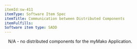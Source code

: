 ```yaml
---
itemId:sw-411
itemType: Software Item Spec
itemTitle: Communication between Distributed Components
itemFulfills: 
Software item type: SADD
---
```

 
 N/A - no distributed components for the myMako Application.